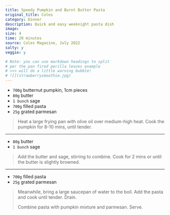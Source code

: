 ```yaml
---
title: Speedy Pumpkin and Burnt Butter Pasta
original_title: Coles
category: Dinner
description: Quick and easy weeknight pasta dish 
image: 
size: 4
time: 20 minutes
source: Coles Magazine, July 2022
salty: y
veggie: y

# Note: you can use markdown headings to split
# per the pan fired perilla leaves example
# >>> will do a little warning bubble!
# ![](strawberrysmoothie.jpg)
---
```


* `700g` butternut pumpkin, 1cm pieces
* `80g` butter
* `1 bunch` sage
* `700g` filled pasta
* `25g` grated parmesan

> Heat a large frying pan with olive oil over medium-high heat. Cook the pumpkin for 8-10 mins, until tender.

---

* `80g` butter
* `1 bunch` sage

> Add the butter and sage, stirring to combine. Cook for 2 mins or until the butter is slightly browned.

---

* `700g` filled pasta
* `25g` grated parmesan

> Meanwhile, bring a large saucepan of water to the boil. Add the pasta and cook until tender. Drain.
>
> Combine pasta with pumpkin mixture and parmesan. Serve. 

